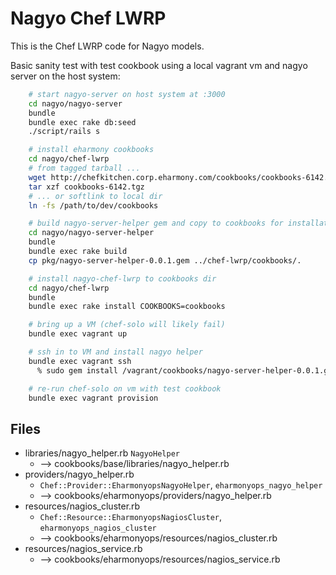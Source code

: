 Nagyo Chef LWRP
===============

This is the Chef LWRP code for Nagyo models.

Basic sanity test with test cookbook using a local vagrant vm and nagyo 
server on the host system:

```sh
    # start nagyo-server on host system at :3000
    cd nagyo/nagyo-server
    bundle
    bundle exec rake db:seed
    ./script/rails s

    # install eharmony cookbooks
    cd nagyo/chef-lwrp
    # from tagged tarball ...
    wget http://chefkitchen.corp.eharmony.com/cookbooks/cookbooks-6142.tgz
    tar xzf cookbooks-6142.tgz
    # ... or softlink to local dir
    ln -fs /path/to/dev/cookbooks

    # build nagyo-server-helper gem and copy to cookbooks for installation on test vm
    cd nagyo/nagyo-server-helper
    bundle
    bundle exec rake build
    cp pkg/nagyo-server-helper-0.0.1.gem ../chef-lwrp/cookbooks/.

    # install nagyo-chef-lwrp to cookbooks dir
    cd nagyo/chef-lwrp
    bundle
    bundle exec rake install COOKBOOKS=cookbooks

    # bring up a VM (chef-solo will likely fail)
    bundle exec vagrant up

    # ssh in to VM and install nagyo helper
    bundle exec vagrant ssh
      % sudo gem install /vagrant/cookbooks/nagyo-server-helper-0.0.1.gem

    # re-run chef-solo on vm with test cookbook
    bundle exec vagrant provision
```


Files
-----
* libraries/nagyo_helper.rb  `NagyoHelper`
    * --> cookbooks/base/libraries/nagyo_helper.rb
* providers/nagyo_helper.rb   
    * `Chef::Provider::EharmonyopsNagyoHelper`, 
      `eharmonyops_nagyo_helper`
    * --> cookbooks/eharmonyops/providers/nagyo_helper.rb
* resources/nagios_cluster.rb
    * `Chef::Resource::EharmonyopsNagiosCluster`, 
      `eharmonyops_nagios_cluster`
    * --> cookbooks/eharmonyops/resources/nagios_cluster.rb
* resources/nagios_service.rb
    * --> cookbooks/eharmonyops/resources/nagios_service.rb
